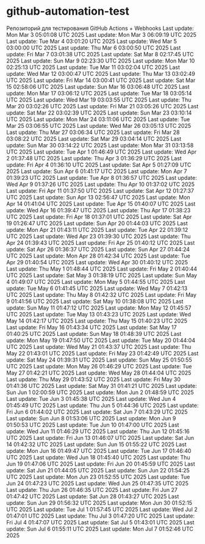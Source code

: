 # github-automation-test
Репозиторий для тестирования GitHub Actions + Webhooks
Last update: Mon Mar  3 05:01:08 UTC 2025
Last update: Mon Mar  3 06:09:19 UTC 2025
Last update: Tue Mar  4 03:01:20 UTC 2025
Last update: Wed Mar  5 03:00:00 UTC 2025
Last update: Thu Mar  6 03:00:50 UTC 2025
Last update: Fri Mar  7 03:01:38 UTC 2025
Last update: Sat Mar  8 02:17:45 UTC 2025
Last update: Sun Mar  9 02:23:30 UTC 2025
Last update: Mon Mar 10 02:25:13 UTC 2025
Last update: Tue Mar 11 03:02:04 UTC 2025
Last update: Wed Mar 12 03:00:47 UTC 2025
Last update: Thu Mar 13 03:02:49 UTC 2025
Last update: Fri Mar 14 03:00:41 UTC 2025
Last update: Sat Mar 15 02:58:06 UTC 2025
Last update: Sun Mar 16 03:06:48 UTC 2025
Last update: Mon Mar 17 03:06:12 UTC 2025
Last update: Tue Mar 18 03:05:14 UTC 2025
Last update: Wed Mar 19 03:03:55 UTC 2025
Last update: Thu Mar 20 03:02:26 UTC 2025
Last update: Fri Mar 21 03:05:26 UTC 2025
Last update: Sat Mar 22 03:02:39 UTC 2025
Last update: Sun Mar 23 03:10:14 UTC 2025
Last update: Mon Mar 24 03:11:06 UTC 2025
Last update: Tue Mar 25 03:06:55 UTC 2025
Last update: Wed Mar 26 03:05:13 UTC 2025
Last update: Thu Mar 27 03:06:34 UTC 2025
Last update: Fri Mar 28 03:08:22 UTC 2025
Last update: Sat Mar 29 03:04:14 UTC 2025
Last update: Sun Mar 30 03:14:22 UTC 2025
Last update: Mon Mar 31 03:13:58 UTC 2025
Last update: Tue Apr  1 01:46:49 UTC 2025
Last update: Wed Apr  2 01:37:48 UTC 2025
Last update: Thu Apr  3 01:36:29 UTC 2025
Last update: Fri Apr  4 01:36:10 UTC 2025
Last update: Sat Apr  5 01:27:09 UTC 2025
Last update: Sun Apr  6 01:41:17 UTC 2025
Last update: Mon Apr  7 01:39:23 UTC 2025
Last update: Tue Apr  8 01:36:57 UTC 2025
Last update: Wed Apr  9 01:37:26 UTC 2025
Last update: Thu Apr 10 01:37:02 UTC 2025
Last update: Fri Apr 11 01:37:50 UTC 2025
Last update: Sat Apr 12 01:27:37 UTC 2025
Last update: Sun Apr 13 02:56:47 UTC 2025
Last update: Mon Apr 14 01:41:04 UTC 2025
Last update: Tue Apr 15 01:40:07 UTC 2025
Last update: Wed Apr 16 01:39:47 UTC 2025
Last update: Thu Apr 17 01:38:23 UTC 2025
Last update: Fri Apr 18 01:37:01 UTC 2025
Last update: Sat Apr 19 01:26:47 UTC 2025
Last update: Sun Apr 20 01:44:03 UTC 2025
Last update: Mon Apr 21 01:43:11 UTC 2025
Last update: Tue Apr 22 01:39:12 UTC 2025
Last update: Wed Apr 23 01:39:30 UTC 2025
Last update: Thu Apr 24 01:39:43 UTC 2025
Last update: Fri Apr 25 01:40:12 UTC 2025
Last update: Sat Apr 26 01:36:37 UTC 2025
Last update: Sun Apr 27 01:44:24 UTC 2025
Last update: Mon Apr 28 01:42:34 UTC 2025
Last update: Tue Apr 29 01:40:54 UTC 2025
Last update: Wed Apr 30 01:40:12 UTC 2025
Last update: Thu May  1 01:48:44 UTC 2025
Last update: Fri May  2 01:40:44 UTC 2025
Last update: Sat May  3 01:38:19 UTC 2025
Last update: Sun May  4 01:49:07 UTC 2025
Last update: Mon May  5 01:44:55 UTC 2025
Last update: Tue May  6 01:41:45 UTC 2025
Last update: Wed May  7 01:42:13 UTC 2025
Last update: Thu May  8 01:42:32 UTC 2025
Last update: Fri May  9 01:41:56 UTC 2025
Last update: Sat May 10 01:38:08 UTC 2025
Last update: Sun May 11 01:47:12 UTC 2025
Last update: Mon May 12 01:45:57 UTC 2025
Last update: Tue May 13 01:43:23 UTC 2025
Last update: Wed May 14 01:42:17 UTC 2025
Last update: Thu May 15 01:40:23 UTC 2025
Last update: Fri May 16 01:43:34 UTC 2025
Last update: Sat May 17 01:40:25 UTC 2025
Last update: Sun May 18 01:48:39 UTC 2025
Last update: Mon May 19 01:47:50 UTC 2025
Last update: Tue May 20 01:44:04 UTC 2025
Last update: Wed May 21 01:43:37 UTC 2025
Last update: Thu May 22 01:43:01 UTC 2025
Last update: Fri May 23 01:42:49 UTC 2025
Last update: Sat May 24 01:39:31 UTC 2025
Last update: Sun May 25 01:50:55 UTC 2025
Last update: Mon May 26 01:46:29 UTC 2025
Last update: Tue May 27 01:42:21 UTC 2025
Last update: Wed May 28 01:44:04 UTC 2025
Last update: Thu May 29 01:43:52 UTC 2025
Last update: Fri May 30 01:41:36 UTC 2025
Last update: Sat May 31 01:41:21 UTC 2025
Last update: Sun Jun  1 02:00:59 UTC 2025
Last update: Mon Jun  2 01:48:59 UTC 2025
Last update: Tue Jun  3 01:45:38 UTC 2025
Last update: Wed Jun  4 01:45:49 UTC 2025
Last update: Thu Jun  5 01:44:36 UTC 2025
Last update: Fri Jun  6 01:44:02 UTC 2025
Last update: Sat Jun  7 01:43:29 UTC 2025
Last update: Sun Jun  8 01:53:06 UTC 2025
Last update: Mon Jun  9 01:50:53 UTC 2025
Last update: Tue Jun 10 01:47:00 UTC 2025
Last update: Wed Jun 11 01:46:29 UTC 2025
Last update: Thu Jun 12 01:45:16 UTC 2025
Last update: Fri Jun 13 01:46:07 UTC 2025
Last update: Sat Jun 14 01:42:32 UTC 2025
Last update: Sun Jun 15 01:55:22 UTC 2025
Last update: Mon Jun 16 01:49:47 UTC 2025
Last update: Tue Jun 17 01:46:40 UTC 2025
Last update: Wed Jun 18 01:45:40 UTC 2025
Last update: Thu Jun 19 01:47:06 UTC 2025
Last update: Fri Jun 20 01:45:59 UTC 2025
Last update: Sat Jun 21 01:44:05 UTC 2025
Last update: Sun Jun 22 01:54:25 UTC 2025
Last update: Mon Jun 23 01:52:55 UTC 2025
Last update: Tue Jun 24 01:47:23 UTC 2025
Last update: Wed Jun 25 01:47:35 UTC 2025
Last update: Thu Jun 26 01:46:35 UTC 2025
Last update: Fri Jun 27 01:47:42 UTC 2025
Last update: Sat Jun 28 01:43:27 UTC 2025
Last update: Sun Jun 29 01:56:32 UTC 2025
Last update: Mon Jun 30 01:52:15 UTC 2025
Last update: Tue Jul  1 01:57:45 UTC 2025
Last update: Wed Jul  2 01:47:01 UTC 2025
Last update: Thu Jul  3 01:47:20 UTC 2025
Last update: Fri Jul  4 01:47:07 UTC 2025
Last update: Sat Jul  5 01:43:01 UTC 2025
Last update: Sun Jul  6 01:55:11 UTC 2025
Last update: Mon Jul  7 01:52:46 UTC 2025
